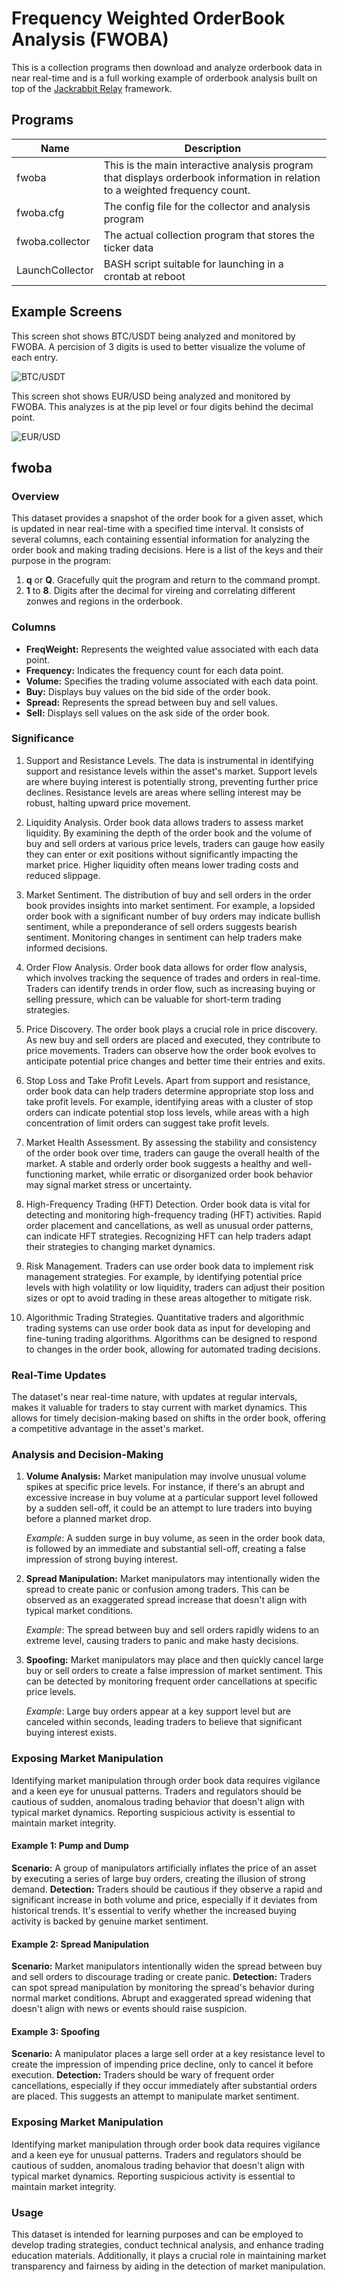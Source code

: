 # Frequency Weighted OrderBook Analysis (FWOBA)

This is a collection programs then download and analyze orderbook data in near real-time and is a full working example of orderbook analysis built on
top of the [Jackrabbit Relay](https://github.com/rapmd73/JackrabbitRelay/wiki) framework.

## Programs

| Name | Description |
| --- | --- |
| fwoba | This is the main interactive analysis program that displays orderbook information in relation to a weighted frequency count. |
| fwoba.cfg | The config file for the collector and analysis program |
| fwoba.collector | The actual collection program that stores the ticker data |
| LaunchCollector | BASH script suitable for launching in a crontab at reboot |

## Example Screens

This screen shot shows BTC/USDT being analyzed and monitored by FWOBA. A percision of 3 digits is used to better visualize the volume of each entry.

![BTC/USDT](https://github.com/rapmd73/fwoba/blob/main/Images/fwoba.BTCUSDT.jpg)

This screen shot shows EUR/USD being analyzed and monitored by FWOBA. This analyzes is at the pip level or four digits behind the decimal point.

![EUR/USD](https://github.com/rapmd73/fwoba/blob/main/Images/fwoba.EURUSD.jpg)

## fwoba

### Overview

This dataset provides a snapshot of the order book for a given asset, which is updated in near real-time with a specified time interval. It consists of
several columns, each containing essential information for analyzing the order book and making trading decisions. Here is a list of the keys and their
purpose in the program:

1. **q** or **Q**. Gracefully quit the program and return to the command prompt.
1. **1** to **8**. Digits after the decimal for vireing and correlating different zonwes and regions in the orderbook.

### Columns

- **FreqWeight:** Represents the weighted value associated with each data point.
- **Frequency:** Indicates the frequency count for each data point.
- **Volume:** Specifies the trading volume associated with each data point.
- **Buy:** Displays buy values on the bid side of the order book.
- **Spread:** Represents the spread between buy and sell values.
- **Sell:** Displays sell values on the ask side of the order book.

### Significance

1. Support and Resistance Levels. The data is instrumental in identifying support and resistance levels within the asset's market. Support levels are
where buying interest is potentially strong, preventing further price declines. Resistance levels are areas where selling interest may be robust,
halting upward price movement.

1. Liquidity Analysis. Order book data allows traders to assess market liquidity. By examining the depth of the order book and the volume of buy and
sell orders at various price levels, traders can gauge how easily they can enter or exit positions without significantly impacting the market price.
Higher liquidity often means lower trading costs and reduced slippage.

1. Market Sentiment. The distribution of buy and sell orders in the order book provides insights into market sentiment. For example, a lopsided order
book with a significant number of buy orders may indicate bullish sentiment, while a preponderance of sell orders suggests bearish sentiment. Monitoring
changes in sentiment can help traders make informed decisions.

1. Order Flow Analysis. Order book data allows for order flow analysis, which involves tracking the sequence of trades and orders in real-time. Traders
can identify trends in order flow, such as increasing buying or selling pressure, which can be valuable for short-term trading strategies.

1. Price Discovery. The order book plays a crucial role in price discovery. As new buy and sell orders are placed and executed, they contribute to price
movements. Traders can observe how the order book evolves to anticipate potential price changes and better time their entries and exits.

1. Stop Loss and Take Profit Levels. Apart from support and resistance, order book data can help traders determine appropriate stop loss and take profit
levels. For example, identifying areas with a cluster of stop orders can indicate potential stop loss levels, while areas with a high concentration of
limit orders can suggest take profit levels.

1. Market Health Assessment. By assessing the stability and consistency of the order book over time, traders can gauge the overall health of the market.
A stable and orderly order book suggests a healthy and well-functioning market, while erratic or disorganized order book behavior may signal market
stress or uncertainty.

1. High-Frequency Trading (HFT) Detection. Order book data is vital for detecting and monitoring high-frequency trading (HFT) activities. Rapid order
placement and cancellations, as well as unusual order patterns, can indicate HFT strategies. Recognizing HFT can help traders adapt their strategies to
changing market dynamics.

1. Risk Management. Traders can use order book data to implement risk management strategies. For example, by identifying potential price levels with
high volatility or low liquidity, traders can adjust their position sizes or opt to avoid trading in these areas altogether to mitigate risk.

1. Algorithmic Trading Strategies. Quantitative traders and algorithmic trading systems can use order book data as input for developing and fine-tuning
trading algorithms. Algorithms can be designed to respond to changes in the order book, allowing for automated trading decisions.

### Real-Time Updates

The dataset's near real-time nature, with updates at regular intervals, makes it valuable for traders to stay current with market dynamics. This allows
for timely decision-making based on shifts in the order book, offering a competitive advantage in the asset's market.

### Analysis and Decision-Making

1. **Volume Analysis:** Market manipulation may involve unusual volume spikes at specific price levels. For instance, if there's an abrupt and excessive
increase in buy volume at a particular support level followed by a sudden sell-off, it could be an attempt to lure traders into buying before a planned
market drop.

   *Example*: A sudden surge in buy volume, as seen in the order book data, is followed by an immediate and substantial sell-off, creating a false
   impression of strong buying interest.

2. **Spread Manipulation:** Market manipulators may intentionally widen the spread to create panic or confusion among traders. This can be observed as
an exaggerated spread increase that doesn't align with typical market conditions.

   *Example*: The spread between buy and sell orders rapidly widens to an extreme level, causing traders to panic and make hasty decisions.

3. **Spoofing:** Market manipulators may place and then quickly cancel large buy or sell orders to create a false impression of market sentiment. This
can be detected by monitoring frequent order cancellations at specific price levels.

   *Example*: Large buy orders appear at a key support level but are canceled within seconds, leading traders to believe that significant buying
   interest exists.

### Exposing Market Manipulation

Identifying market manipulation through order book data requires vigilance and a keen eye for unusual patterns. Traders and regulators should be
cautious of sudden, anomalous trading behavior that doesn't align with typical market dynamics. Reporting suspicious activity is essential to maintain
market integrity.

#### Example 1: Pump and Dump

**Scenario:** A group of manipulators artificially inflates the price of an asset by executing a series of large buy orders, creating the illusion of
strong demand. **Detection:** Traders should be cautious if they observe a rapid and significant increase in both volume and price, especially if it
deviates from historical trends. It's essential to verify whether the increased buying activity is backed by genuine market sentiment.

#### Example 2: Spread Manipulation

**Scenario:** Market manipulators intentionally widen the spread between buy and sell orders to discourage trading or create panic. **Detection:**
Traders can spot spread manipulation by monitoring the spread's behavior during normal market conditions. Abrupt and exaggerated spread widening that
doesn't align with news or events should raise suspicion.

#### Example 3: Spoofing

**Scenario:** A manipulator places a large sell order at a key resistance level to create the impression of impending price decline, only to cancel it
before execution. **Detection:** Traders should be wary of frequent order cancellations, especially if they occur immediately after substantial orders
are placed. This suggests an attempt to manipulate market sentiment.

### Exposing Market Manipulation

Identifying market manipulation through order book data requires vigilance and a keen eye for unusual patterns. Traders and regulators should be
cautious of sudden, anomalous trading behavior that doesn't align with typical market dynamics. Reporting suspicious activity is essential to maintain
market integrity.

### Usage

This dataset is intended for learning purposes and can be employed to develop trading strategies, conduct technical analysis, and enhance trading
education materials. Additionally, it plays a crucial role in maintaining market transparency and fairness by aiding in the detection of market
manipulation.
